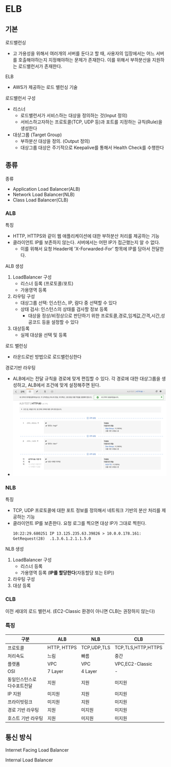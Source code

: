 # ELB
## 기본
로드밸런싱
- 고 가용성을 위해서 여러개의 서버를 둔다고 할 때, 사용자의 입장에서는 어느 서버를 호출해야하는지 지정해야하는 문제가 존재한다. 이를 위해서 부하분산을 지원하는 로드밸런서가 존재한다.

ELB
- AWS가 제공하는 로드 밸런싱 기술

로드밸런서 구성
- 리스너
   - 로드밸런서가 서비스하는 대상을 정의하는 것(Input 정의)
   - 서비스하고자하는 프로토콜(TCP, UDP 등)과 포트를 지정하는 규칙(Rule)을 생성한다
- 대상그룹 (Target Group)
   - 부하분산 대상을 정의. (Output 정의)
   - 대상그룹 대상은 주기적으로 Keepalive를 통해서 Health Check를 수행한다


## 종류
종류
- Application Load Balancer(ALB)
- Network Load Balancer(NLB)
- Class Load Balancer(CLB)

### ALB
특징
- HTTP, HTTPS와 같이 웹 애플리케이션에 대한 부하분산 처리를 제공하는 기능
- 클라이언트 IP를 보존하지 않는다. 서버에서는 어떤 IP가 접근했는지 알 수 없다. 
   - 이를 위해서 요청 Header에 'X-Forwarded-For' 항목에 IP를 담아서 전달한다.

ALB 생성
1. LoadBalancer 구성
   - 리스너 등록 (프로토콜/포트)
   - 가용영역 등록
2. 라우팅 구성
   - 대상그룹 선택: 인스턴스, IP, 람다 중 선택할 수 있다
   - 상태 검사: 인스턴스의 상태를 검사할 정보 등록
      - 대상을 정상/비정상으로 판단하기 위한 프로토콜,경로,임계값,간격,시간,성공코드 등을 설정할 수 있다
3. 대상등록
   - 실제 대상을 선택 및 등록

로드 밸런싱
- 라운드로빈 방법으로 로드밸런싱한다

경로기반 라우팅
- ALB에서는 전달 규칙을 경로에 맞게 편집할 수 있다. 각 경로에 대한 대상그룹을 생성하고, ALB에서 조건에 맞게 설정해주면 된다. 
- !["routing"](/AWS/Network/images/2-2-18.png)

### NLB
특징
- TCP, UDP 프로토콜에 대한 포트 정보를 정의해서 네트워크 기반의 분산 처리를 제공하는 기능
- 클라이언트 IP를 보존한다. 요청 로그를 찍으면 대상 IP가 그대로 찍힌다.
   ```
   10:22:29.680251 IP 13.125.235.63.39826 > 10.0.0.178.161:  GetRequest(28)  .1.3.6.1.2.1.1.5.0
   ```

NLB 생성
1. LoadBalancer 구성
   - 리스너 등록
   - 가용영역 등록 (__IP를 할당한다__(자동할당 또는 EIP))
2. 라우팅 구성
3. 대상 등록

### CLB
이전 세대의 로드 밸런서. (EC2-Classic 환경이 아니면 CLB는 권장하지 않는다)

### 특징
|구분|ALB|NLB|CLB|
|---|---|---|---|
|프로토콜|HTTP, HTTPS|TCP,UDP,TLS|TCP,TLS,HTTP,HTTPS|
|처리속도|느림|빠름|중간|
|플랫폼|VPC|VPC|VPC,EC2-Classic|
|OSI|7 Layer|4 Layer|-|
|동일인스턴스로<br>다수포트전달|지원|지원|미지원|
|IP 지원|미지원|지원|미지원|
|프라이빗링크|미지원|지원|미지원|
|경로 기반 라우팅|지원|미지원|미지원|
|호스트 기반 라우팅|지원|미지원|미지원|

## 통신 방식
Internet Facing Load Balancer

Internal Load Balancer
